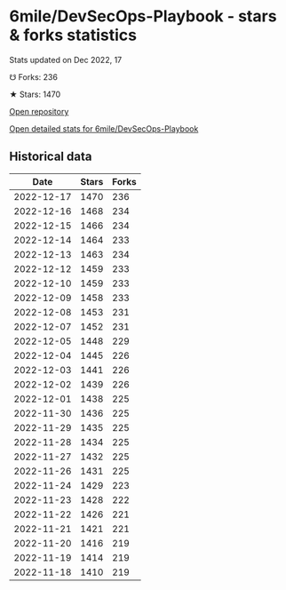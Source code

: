 # 6mile/DevSecOps-Playbook - stars & forks statistics

Stats updated on Dec 2022, 17

☋ Forks: 236

★ Stars: 1470

[Open repository](https://github.com/6mile/DevSecOps-Playbook)

[Open detailed stats for 6mile/DevSecOps-Playbook](https://reviewgithub.com/rep/6mile/DevSecOps-Playbook)

## Historical data
| Date | Stars | Forks |
|------|-------|-------|
| 2022-12-17 | 1470 | 236 | 
| 2022-12-16 | 1468 | 234 | 
| 2022-12-15 | 1466 | 234 | 
| 2022-12-14 | 1464 | 233 | 
| 2022-12-13 | 1463 | 234 | 
| 2022-12-12 | 1459 | 233 | 
| 2022-12-10 | 1459 | 233 | 
| 2022-12-09 | 1458 | 233 | 
| 2022-12-08 | 1453 | 231 | 
| 2022-12-07 | 1452 | 231 | 
| 2022-12-05 | 1448 | 229 | 
| 2022-12-04 | 1445 | 226 | 
| 2022-12-03 | 1441 | 226 | 
| 2022-12-02 | 1439 | 226 | 
| 2022-12-01 | 1438 | 225 | 
| 2022-11-30 | 1436 | 225 | 
| 2022-11-29 | 1435 | 225 | 
| 2022-11-28 | 1434 | 225 | 
| 2022-11-27 | 1432 | 225 | 
| 2022-11-26 | 1431 | 225 | 
| 2022-11-24 | 1429 | 223 | 
| 2022-11-23 | 1428 | 222 | 
| 2022-11-22 | 1426 | 221 | 
| 2022-11-21 | 1421 | 221 | 
| 2022-11-20 | 1416 | 219 | 
| 2022-11-19 | 1414 | 219 | 
| 2022-11-18 | 1410 | 219 | 

